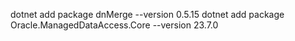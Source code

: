 
dotnet add package dnMerge --version 0.5.15
dotnet add package Oracle.ManagedDataAccess.Core --version 23.7.0
